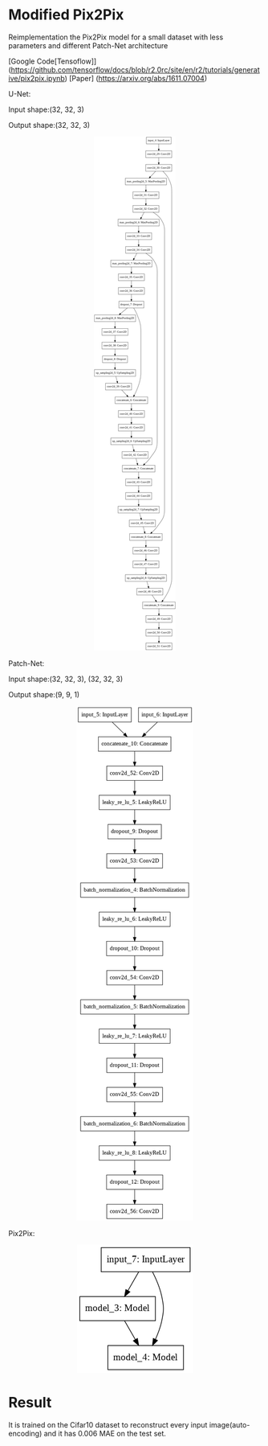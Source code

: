 # Modified Pix2Pix

Reimplementation the Pix2Pix model for a small dataset with less parameters and different Patch-Net architecture

[Google Code[Tensoflow]] (https://github.com/tensorflow/docs/blob/r2.0rc/site/en/r2/tutorials/generative/pix2pix.ipynb)
[Paper] (https://arxiv.org/abs/1611.07004)


U-Net:


Input shape:(32, 32, 3)    
              
Output shape:(32, 32, 3)

<p align="center">
  <img src="unet.png">
</p>


Patch-Net:


Input shape:(32, 32, 3), (32, 32, 3)    
              
Output shape:(9, 9, 1)

<p align="center">
  <img src="patchnet.png">
</p>


Pix2Pix:
<p align="center">
  <img src="pix2pix.png">
</p>

# Result

It is trained on the Cifar10 dataset to reconstruct every input image(auto-encoding) and it has 0.006 MAE on the test set.
